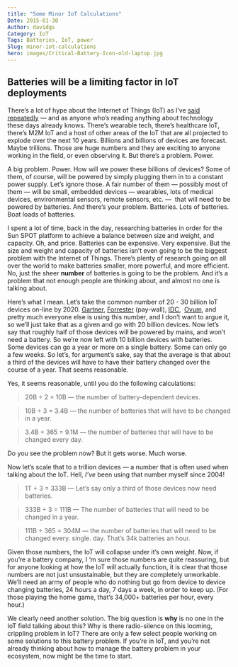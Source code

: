 ```yaml
---
title: "Some Minor IoT Calculations"
Date: 2015-01-30
Author: davidgs
Category: IoT
Tags: Batteries, IoT, power
Slug: minor-iot-calculations
hero: images/Critical-Battery-Icon-old-laptop.jpg
---
```


## Batteries will be a limiting factor in IoT deployments

There’s a lot of hype about the Internet of Things (IoT) as I’ve [said](/posts/category/general/here-comes-iot-ready-or-not/) [repeatedly](/posts/category/iot/is-iot-happening-or-not-in-2015/) — and as anyone who’s reading anything about technology these days already knows. There’s wearable tech, there’s healthcare IoT, there’s M2M IoT and a host of other areas of the IoT that are all projected to explode over the next 10 years. Billions and billions of devices are forecast. Maybe trillions. Those are huge numbers and they are exciting to anyone working in the field, or even observing it. But there’s a problem. Power.

A big problem. Power. How will we power these billions of devices? Some of them, of course, will be powered by simply plugging them in to a constant power supply. Let’s ignore those. A fair number of them — possibly most of them — will be small, embedded devices — wearables, lots of medical devices, environmental sensors, remote sensors, etc. —  that will need to be powered by batteries. And there’s your problem. Batteries. Lots of batteries. Boat loads of batteries.

I spent a lot of time, back in the day, researching batteries in order for the Sun SPOT platform to achieve a balance between size and weight, and capacity. Oh, and price. Batteries can be expensive. Very expensive. But the size and weight and capacity of batteries isn’t even going to be the biggest problem with the Internet of Things. There’s plenty of research going on all over the world to make batteries smaller, more powerful, and more efficient. No, just the sheer **number** of batteries is going to be the problem. And it’s a problem that not enough people are thinking about, and almost no one is talking about.

Here’s what I mean. Let’s take the common number of 20 - 30 billion IoT devices on-line by 2020. [Gartner](http://www.gartner.com/newsroom/id/2636073), [Forrester](https://www.forrester.com/There+Is+No+Internet+Of+Things+8212+Yet/fulltext/-/E-RES101421) (pay-wall), [IDC](http://www.idc.com/getdoc.jsp?containerId=248451),  [Ovum](http://www.computerweekly.com/news/2240238915/Lot-of-nonsense-touted-about-IoT-says-analyst), and pretty much everyone else is using this number, and I don’t want to argue it, so we’ll just take that as a given and go with 20 billion devices. Now let’s say that roughly half of those devices will be powered by mains, and won’t need a battery. So we’re now left with 10 billion devices with batteries. Some devices can go a year or more on a single battery. Some can only go a few weeks. So let’s, for argument’s sake, say that the average is that about a third of the devices will have to have their battery changed over the course of a year. That seems reasonable.

Yes, it seems reasonable, until you do the following calculations:

> 20B ÷ 2 = 10B — the number of battery-dependent devices.

> 10B ÷ 3 = 3.4B — the number of batteries that will have to be changed in a year.

> 3.4B ÷ 365 = 9.1M — the number of batteries that will have to be changed every day.

Do you see the problem now? But it gets worse. Much worse.

Now let’s scale that to a trillion devices — a number that is often used when talking about the IoT. Hell, *I’ve* been using that number myself since 2004!

> 1T ÷ 3 = 333B — Let’s say only a third of those devices now need batteries.

> 333B ÷ 3 = 111B — The number of batteries that will need to be changed in a year.

> 111B ÷ 365 = 304M — the number of batteries that will need to be changed every. single. day. That’s 34k batteries an hour.

Given those numbers, the IoT will collapse under it’s own weight. Now, if you’re a battery company, I ‘m sure those numbers are quite reassuring, but for anyone looking at how the IoT will actually function, it is clear that those numbers are not just unsustainable, but they are completely unworkable. We’ll need an army of people who do nothing but go from device to device changing batteries, 24 hours a day, 7 days a week, in order to keep up. (For those playing the home game, that’s 34,000+ batteries per hour, every hour.)

We clearly need another solution. The big question is **why** is no one in the IoT field talking about this? Why is there radio-silence on this looming, crippling problem in IoT? There are only a few select people working on some solutions to this battery problem. If you’re in IoT, and you’re not already thinking about how to manage the battery problem in your ecosystem, now might be the time to start.
